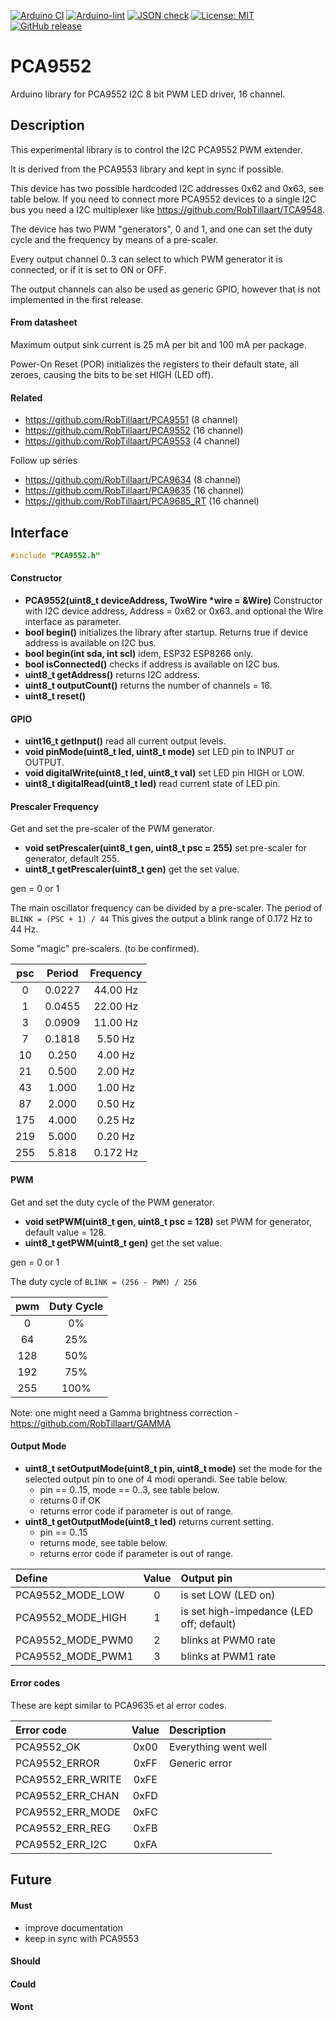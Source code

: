 
[![Arduino CI](https://github.com/RobTillaart/PCA9552/workflows/Arduino%20CI/badge.svg)](https://github.com/marketplace/actions/arduino_ci)
[![Arduino-lint](https://github.com/RobTillaart/PCA9552/actions/workflows/arduino-lint.yml/badge.svg)](https://github.com/RobTillaart/PCA9552/actions/workflows/arduino-lint.yml)
[![JSON check](https://github.com/RobTillaart/PCA9552/actions/workflows/jsoncheck.yml/badge.svg)](https://github.com/RobTillaart/PCA9552/actions/workflows/jsoncheck.yml)
[![License: MIT](https://img.shields.io/badge/license-MIT-green.svg)](https://github.com/RobTillaart/PCA9552/blob/master/LICENSE)
[![GitHub release](https://img.shields.io/github/release/RobTillaart/PCA9552.svg?maxAge=3600)](https://github.com/RobTillaart/PCA9552/releases)


# PCA9552

Arduino library for PCA9552 I2C 8 bit PWM LED driver, 16 channel.


## Description

This experimental library is to control the I2C PCA9552 PWM extender.

It is derived from the PCA9553 library and kept in sync if possible.

This device has two possible hardcoded I2C addresses 0x62 and 0x63, 
see table below.
If you need to connect more PCA9552 devices to a single I2C bus you 
need a I2C multiplexer like https://github.com/RobTillaart/TCA9548.

The device has two PWM "generators", 0 and 1, and one can set the 
duty cycle and the frequency by means of a pre-scaler. 

Every output channel 0..3 can select to which PWM generator it is 
connected, or if it is set to ON or OFF.

The output channels can also be used as generic GPIO, however that
is not implemented in the first release.


#### From datasheet

Maximum output sink current is 25 mA per bit and 100 mA per package.

Power-On Reset (POR) initializes the registers to their default state, 
all zeroes, causing the bits to be set HIGH (LED off).


#### Related

- https://github.com/RobTillaart/PCA9551  (8 channel)
- https://github.com/RobTillaart/PCA9552  (16 channel)
- https://github.com/RobTillaart/PCA9553  (4 channel)

Follow up series
- https://github.com/RobTillaart/PCA9634 (8 channel)
- https://github.com/RobTillaart/PCA9635 (16 channel)
- https://github.com/RobTillaart/PCA9685_RT (16 channel)



## Interface

```cpp
#include "PCA9552.h"
```


#### Constructor

- **PCA9552(uint8_t deviceAddress, TwoWire \*wire = &Wire)** Constructor with I2C device address,  Address = 0x62 or 0x63.
and optional the Wire interface as parameter.
- **bool begin()** initializes the library after startup.
Returns true if device address is available on I2C bus.
- **bool begin(int sda, int scl)**
idem, ESP32 ESP8266 only.
- **bool isConnected()** checks if address is available on I2C bus.
- **uint8_t getAddress()** returns I2C address.
- **uint8_t outputCount()** returns the number of channels = 16.
- **uint8_t reset()**


#### GPIO

- **uint16_t getInput()** read all current output levels.
- **void pinMode(uint8_t led, uint8_t mode)** set LED pin to INPUT or OUTPUT.
- **void digitalWrite(uint8_t led, uint8_t val)** set LED pin HIGH or LOW.
- **uint8_t digitalRead(uint8_t led)** read current state of LED pin.


#### Prescaler Frequency

Get and set the pre-scaler of the PWM generator.

- **void setPrescaler(uint8_t gen, uint8_t psc = 255)** set pre-scaler for generator, default 255.
- **uint8_t getPrescaler(uint8_t gen)** get the set value.

gen = 0 or 1

The main oscillator frequency can be divided by a pre-scaler.
The period of ```BLINK = (PSC + 1) / 44```
This gives the output a blink range of 0.172 Hz to 44 Hz.

Some "magic" pre-scalers.  (to be confirmed).

|  psc  |  Period  |  Frequency  |
|:-----:|:--------:|:-----------:|
|    0  |  0.0227  |  44.00 Hz   |
|    1  |  0.0455  |  22.00 Hz   |
|    3  |  0.0909  |  11.00 Hz   |
|    7  |  0.1818  |   5.50 Hz   |
|   10  |  0.250   |   4.00 Hz   |
|   21  |  0.500   |   2.00 Hz   |
|   43  |  1.000   |   1.00 Hz   |
|   87  |  2.000   |   0.50 Hz   |
|  175  |  4.000   |   0.25 Hz   |
|  219  |  5.000   |   0.20 Hz   |
|  255  |  5.818   |  0.172 Hz   |


#### PWM

Get and set the duty cycle of the PWM generator.

- **void setPWM(uint8_t gen, uint8_t psc = 128)** set PWM for generator, 
default value = 128.
- **uint8_t getPWM(uint8_t gen)** get the set value.

gen = 0 or 1

The duty cycle of ```BLINK = (256 - PWM) / 256```

|  pwm  |  Duty Cycle  |
|:-----:|:------------:|
|    0  |     0%       |
|   64  |    25%       |
|  128  |    50%       |
|  192  |    75%       |
|  255  |   100%       |

Note: one might need a Gamma brightness correction - https://github.com/RobTillaart/GAMMA


#### Output Mode

- **uint8_t setOutputMode(uint8_t pin, uint8_t mode)** set the mode for 
the selected output pin to one of 4 modi operandi.
See table below.
  - pin == 0..15, mode == 0..3, see table below.
  - returns 0 if OK
  - returns error code if parameter is out of range.
- **uint8_t getOutputMode(uint8_t led)** returns current setting.
  - pin == 0..15
  - returns mode, see table below.
  - returns error code if parameter is out of range. 

|  Define             |  Value  |  Output pin          |
|:--------------------|:-------:|:---------------------|
|  PCA9552_MODE_LOW   |    0    |  is set LOW (LED on)
|  PCA9552_MODE_HIGH  |    1    |  is set high-impedance (LED off; default)
|  PCA9552_MODE_PWM0  |    2    |  blinks at PWM0 rate
|  PCA9552_MODE_PWM1  |    3    |  blinks at PWM1 rate



#### Error codes

These are kept similar to PCA9635 et al error codes.

|  Error code             |  Value  |  Description           |
|:------------------------|:-------:|:-----------------------|
|  PCA9552_OK             |   0x00  |  Everything went well
|  PCA9552_ERROR          |   0xFF  |  Generic error
|  PCA9552_ERR_WRITE      |   0xFE  |
|  PCA9552_ERR_CHAN       |   0xFD  |
|  PCA9552_ERR_MODE       |   0xFC  |
|  PCA9552_ERR_REG        |   0xFB  |
|  PCA9552_ERR_I2C        |   0xFA  |


## Future

#### Must

- improve documentation
- keep in sync with PCA9553

#### Should

#### Could

#### Wont


